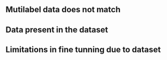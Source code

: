 ## Mutilabel data does not match

## Data present in the dataset

## Limitations in fine tunning due to dataset